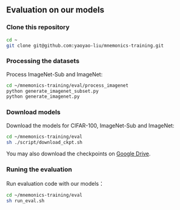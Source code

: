 ## Evaluation on our models

### Clone this repository
```bash
cd ~
git clone git@github.com:yaoyao-liu/mnemonics-training.git
```

### Processing the datasets

Process ImageNet-Sub and ImageNet:
```bash
cd ~/mnemonics-training/eval/process_imagenet
python generate_imagenet_subset.py
python generate_imagenet.py
```

### Download models

Download the models for CIFAR-100, ImageNet-Sub and ImageNet:
```bash
cd ~/mnemonics-training/eval
sh ./script/download_ckpt.sh
```
You may also download the checkpoints on [Google Drive](https://drive.google.com/file/d/1sKO2BOssWgTFBNZbM50qDzgk6wqg4_l8/view).

### Runing the evaluation

Run evaluation code with our models：
```bash
cd ~/mnemonics-training/eval
sh run_eval.sh
```
